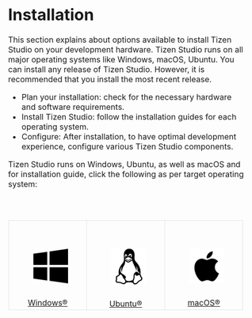 # Installation

<style>
/* Reset */

html, body, div, span, applet, object, iframe, {
		font-size: inherit;
		vertical-align: baseline;
	}
	body {
		font-size: inherit;
		-webkit-text-size-adjust: none;
	}

/* Box Model */

	*, *:before, *:after {
		-moz-box-sizing: border-box;
		-webkit-box-sizing: border-box;
		box-sizing: border-box;
	}

/* Section/Article */

	section.special, article.special, header.special {
		text-align: center;
	}

/* Feature */

	.features {
		display: -moz-flex;
		display: -webkit-flex;
		display: -ms-flex;
		display: flex;
		-moz-flex-wrap: wrap;
		-webkit-flex-wrap: wrap;
		-ms-flex-wrap: wrap;
		flex-wrap: wrap;
		-moz-justify-content: center;
		-webkit-justify-content: center;
		-ms-justify-content: center;
	}

	.feature {
		padding: 1em 1em 1em 1em;
		border-style: solid;
		border-width: 1px;
		margin-left: -1px;
		margin-top: -1px;
		width: 33.33333%;
	}


		@media screen and (max-width: 1280px) {

			.feature {
				padding: 2em 1.5em 0.1em 1.5em;
			}

		}

		@media screen and (max-width: 736px) {

			.feature {
				padding: 2em 1em 0.1em 1em;
				width: 50%;
			}

		}

		@media screen and (max-width: 480px) {

			.feature {
				padding: 2em 0.5em 0.1em 0.5em;
				width: 100%;
			}

		}

	.feature {
		border-color: #e3e3e3;
	}
img {
  display: inline-block;
  margin: 25px;
}
</style>
<section id ="main">

This section explains about options available to install Tizen Studio on your development hardware. Tizen Studio runs on all major operating systems like Windows, macOS, Ubuntu. You can install any release of Tizen Studio. However, it is recommended that you install the most recent release. 
- Plan your installation: check for the necessary hardware and software requirements. 
- Install Tizen Studio:  follow the installation guides for each operating system.
- Configure: After installation, to have optimal development experience, configure various Tizen Studio components.  

Tizen Studio runs on Windows, Ubuntu, as well as macOS and for installation guide, click the following as per target operating system: 
<!-- tiles-->
<section id="one" class="wrapper special">
		<div class="inner">
			<header class="major">
			</header>
                        <div class="features">
                        <div class="feature">
                        <img src="./media/win.png">
                        <div style="width:100%;text-align:center;">
						<a href="../windows.md"> Windows&reg
						</a>
						</div>	
                        </div>
						<div class="feature">
							<img src="./media/linux1.png">
							<div style="width:100%;text-align:center;">
							<a href= "../ubuntu.md">Ubuntu&reg</a>
							</div>
						</div>
						<div class="feature">
							<img src="./media/apple1.png">
                            <div style="width:100%;text-align:center;">
							<a href= "../mac.md">macOS&reg</a>
							</div>
						</div>
					</div>
				</div>
			</section>